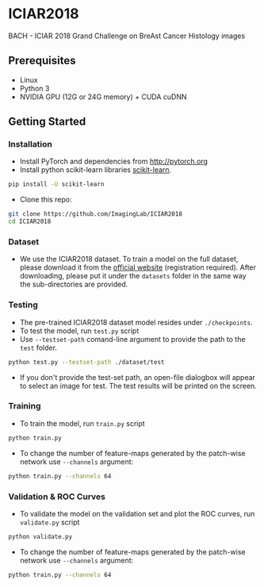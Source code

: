# ICIAR2018
BACH - ICIAR 2018 Grand Challenge on BreAst Cancer Histology images


## Prerequisites
- Linux
- Python 3
- NVIDIA GPU (12G or 24G memory) + CUDA cuDNN

## Getting Started
### Installation
- Install PyTorch and dependencies from http://pytorch.org
- Install python scikit-learn libraries [scikit-learn](https://github.com/scikit-learn/scikit-learn).
```bash
pip install -U scikit-learn
```
- Clone this repo:
```bash
git clone https://github.com/ImagingLab/ICIAR2018
cd ICIAR2018
```

### Dataset
- We use the ICIAR2018 dataset. To train a model on the full dataset, please download it from the [official website](https://iciar2018-challenge.grand-challenge.org/dataset/) (registration required).
After downloading, please put it under the `datasets` folder in the same way the sub-directories are provided.


### Testing
- The pre-trained ICIAR2018 dataset model resides under `./checkpoints`.
- To test the model, run `test.py` script
- Use `--testset-path` comand-line argument to provide the path to the `test` folder.
```bash
python test.py --testset-path ./dataset/test 
```
- If you don't provide the test-set path, an open-file dialogbox will appear to select an image for test.
The test results will be printed on the screen.



### Training
- To train the model, run `train.py` script
```bash
python train.py
```
- To change the number of feature-maps generated by the patch-wise network use `--channels` argument:
```bash
python train.py --channels 64
```


### Validation & ROC Curves
- To validate the model on the validation set and plot the ROC curves, run `validate.py` script
```bash
python validate.py
```
- To change the number of feature-maps generated by the patch-wise network use `--channels` argument:
```bash
python train.py --channels 64
```
